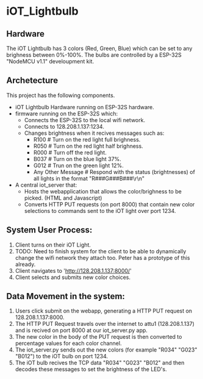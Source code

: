 # iOT_Lightbulb

## Hardware
The iOT Lightbulb has 3 colors (Red, Green, Blue) which can be set to any brighness between 0%-100%. The bulbs are controlled by a ESP-32S "NodeMCU v1.1" develoupment kit.

## Archetecture
This project has the following components.
* iOT Lightbulb Hardware running on ESP-32S hardware.
* firmware running on the ESP-32S which:
    * Connects the ESP-32S to the local wifi network.
    * Connects to 128.208.1.137:1234.
    * Changes brightness when it recives messages such as:
        * R100  # Turn on the red light full brighness.
        * R050  # Turn on the red light half brighness.
        * R000  # Turn off the red light.
        * B037  # Turn on the blue light 37%.
        * G012  # Trun on the green light 12%.
        * Any Other Message # Respond with the status (brightnesses) of all lights in the format "R###G###B###\r\n"
* A central iot_server that:
    * Hosts the webapplication that allows the color/brighness to be picked. (HTML and Javascript)
    * Converts HTTP PUT requests (on port 8000) that contain new color selections to commands sent to the iOT light over port 1234.

## System User Process:
1. Client turns on their iOT Light.
2. TODO: Need to finish system for the client to be able to dynamically change the wifi network they attach too. Peter has a prototype of this already.
3. Client navigates to 'http://128.208.1.137:8000/'
4. Client selects and submits new color choices.

## Data Movement in the system:
1. Users click submit on the webapp, generating a HTTP PUT request on 128.208.1.137:8000.
2. The HTTP PUT Request travels over the internet to attu1 (128.208.1.137) and is recived on port 8000 at our iot_server.py app.
3. The new color in the body of the PUT request is then converted to percentage values for each color channel.
4. The iot_server.py sends out the new colors (for example "R034" "G023" "B012") to the iOT bulb on port 1234.
5. The iOT bulb recives the TCP data "R034" "G023" "B012" and then decodes these messages to set the brightness of the LED's.
